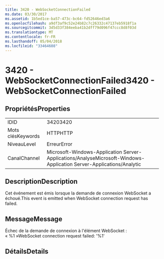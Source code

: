 ```yaml
---
title: 3420 - WebSocketConnectionFailed
ms.date: 03/30/2017
ms.assetid: 1b5ed1ce-ba57-473c-bc64-fd52646ed3a6
ms.openlocfilehash: a9df3af9c52e24b82c7c26332c47137eb5918f1a
ms.sourcegitcommit: 3d5d33f384eeba41b2dff79d096f47ccc8d8f03d
ms.translationtype: MT
ms.contentlocale: fr-FR
ms.lasthandoff: 05/04/2018
ms.locfileid: "33464608"
---
```

# <a name="3420---websocketconnectionfailed"></a><span data-ttu-id="7b7a8-102">3420 - WebSocketConnectionFailed</span><span class="sxs-lookup"><span data-stu-id="7b7a8-102">3420 - WebSocketConnectionFailed</span></span>
## <a name="properties"></a><span data-ttu-id="7b7a8-103">Propriétés</span><span class="sxs-lookup"><span data-stu-id="7b7a8-103">Properties</span></span>  
  
|||  
|-|-|  
|<span data-ttu-id="7b7a8-104">ID</span><span class="sxs-lookup"><span data-stu-id="7b7a8-104">ID</span></span>|<span data-ttu-id="7b7a8-105">3420</span><span class="sxs-lookup"><span data-stu-id="7b7a8-105">3420</span></span>|  
|<span data-ttu-id="7b7a8-106">Mots clés</span><span class="sxs-lookup"><span data-stu-id="7b7a8-106">Keywords</span></span>|<span data-ttu-id="7b7a8-107">HTTP</span><span class="sxs-lookup"><span data-stu-id="7b7a8-107">HTTP</span></span>|  
|<span data-ttu-id="7b7a8-108">Niveau</span><span class="sxs-lookup"><span data-stu-id="7b7a8-108">Level</span></span>|<span data-ttu-id="7b7a8-109">Erreur</span><span class="sxs-lookup"><span data-stu-id="7b7a8-109">Error</span></span>|  
|<span data-ttu-id="7b7a8-110">Canal</span><span class="sxs-lookup"><span data-stu-id="7b7a8-110">Channel</span></span>|<span data-ttu-id="7b7a8-111">Microsoft-Windows-Application Server-Applications/Analyse</span><span class="sxs-lookup"><span data-stu-id="7b7a8-111">Microsoft-Windows-Application Server-Applications/Analytic</span></span>|  
  
## <a name="description"></a><span data-ttu-id="7b7a8-112">Description</span><span class="sxs-lookup"><span data-stu-id="7b7a8-112">Description</span></span>  
 <span data-ttu-id="7b7a8-113">Cet événement est émis lorsque la demande de connexion WebSocket a échoué.</span><span class="sxs-lookup"><span data-stu-id="7b7a8-113">This event is emitted when WebSocket connection request has failed.</span></span>  
  
## <a name="message"></a><span data-ttu-id="7b7a8-114">Message</span><span class="sxs-lookup"><span data-stu-id="7b7a8-114">Message</span></span>  
 <span data-ttu-id="7b7a8-115">Échec de la demande de connexion à l'élément WebSocket : « %1 »</span><span class="sxs-lookup"><span data-stu-id="7b7a8-115">WebSocket connection request failed: '%1'</span></span>  
  
## <a name="details"></a><span data-ttu-id="7b7a8-116">Détails</span><span class="sxs-lookup"><span data-stu-id="7b7a8-116">Details</span></span>
